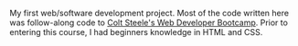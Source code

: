My first web/software development project.  Most of the code written here was
follow-along code to [Colt Steele's Web Developer
Bootcamp](https://www.udemy.com/the-web-developer-bootcamp/learn/v4/overview).
Prior to entering this course, I had beginners knowledge in HTML and CSS.
